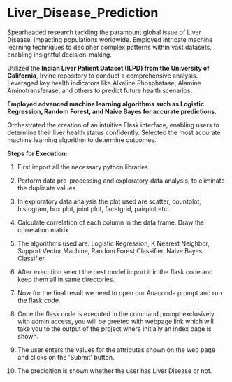 # Liver_Disease_Prediction
Spearheaded research tackling the paramount global issue of Liver Disease, impacting populations worldwide. Employed intricate machine learning techniques to decipher complex patterns within vast datasets, enabling insightful decision-making.

Utilized the **Indian Liver Patient Dataset (ILPD) from the University of California**, Irvine repository to conduct a comprehensive analysis. Leveraged key health indicators like Alkaline Phosphatase, Alamine Aminotransferase, and others to predict future health scenarios.

**Employed advanced machine learning algorithms such as Logistic Regression, Random Forest, and Naive Bayes for accurate predictions.**

Orchestrated the creation of an intuitive Flask interface, enabling users to determine their liver health status confidently. Selected the most accurate machine learning algorithm to determine outcomes.

**Steps for Execution:**

1) First import all the necessary python libraries.

2) Perform data pre-processing and exploratory data analysis, to eliminate the duplicate values. 

3) In exploratory data analysis the plot used are scatter, countplot, histogram, box plot, joint plot, facetgrid, pairplot etc..

4) Calculate correlation of each column in the data frame. Draw the correlation matrix

5) The algorithms used are:
Logistic Regression, K Nearest Neighbor, Support Vector Machine, Random Forest Classifier, Naive Bayes Classifier.

6) After execution select the best model import it in the flask code and keep them all in same directories.

7) Now for the final result we need to open our Anaconda prompt and run the flask code. 

8) Once the flask code is executed in the command prompt exclusively with admin access, you will be greeted with webpage link which will take you to the output of the project where initially an index page is shown.

9) The user enters the values for the attributes shown on the web page and clicks on the 'Submit' button. 

10) The predicition is shown whether the user has Liver Disease or not.
